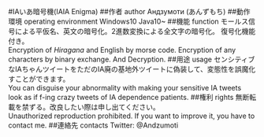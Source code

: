 #IAいあ暗号機(IAIA Enigma)
##作者 author
Андзумоти (あんずもち)
##動作環境 operating environment
Windows10 Java10\~ 
##機能 function
モールス信号による平仮名、英文の暗号化。2進数変換による全文字の暗号化。
復号化機能付き。  
Encryption of *Hiragana* and English by morse code. Encryption of any characters by binary exchange. And Decryption.
##用途 usage
センシティブなIAちゃんツイートをただのIA廃の基地外ツイートに偽装して、変態性を誤魔化すことができます。  
You can disguise your abnormality with making your sensitive IA tweets look as if f-ing crazy tweets of IA dependence patients.
##権利 rights
無断転載を禁ずる。改良したい際は申し出てください。  
Unauthorized reproduction prohibited. If you want to improve it, you have to contact me.
##連絡先 contacts
Twitter: @Andzumoti
